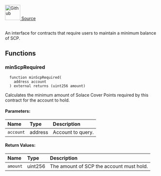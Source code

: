 <a href="https://github.com/solace-fi/solace-core/blob/main/contracts/interfaces/payment/ISCPRetainer.sol"><img src="/img/github.svg" alt="Github" width="50px"/> Source</a><br/><br/>

An interface for contracts that require users to maintain a minimum balance of SCP.


## Functions
### minScpRequired
```solidity
  function minScpRequired(
    address account
  ) external returns (uint256 amount)
```
Calculates the minimum amount of Solace Cover Points required by this contract for the account to hold.


#### Parameters:
| Name | Type | Description                                                          |
| :--- | :--- | :------------------------------------------------------------------- |
| `account` | address | Account to query. |

#### Return Values:
| Name                           | Type          | Description                                                                  |
| :----------------------------- | :------------ | :--------------------------------------------------------------------------- |
| `amount` | uint256 | The amount of SCP the account must hold. |

